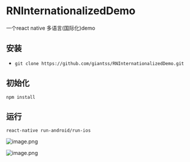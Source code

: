 # RNInternationalizedDemo
一个react native 多语言(国际化)demo
## 安装

 - `git clone https://github.com/giantss/RNInternationalizedDemo.git`
 
## 初始化
  `npm install`
  
## 运行
  `react-native run-android/run-ios`
  
 ![image.png](http://upload-images.jianshu.io/upload_images/5683553-79a2f1e3eb27e3df.png?imageMogr2/auto-orient/strip%7CimageView2/2/w/1240)

![image.png](http://upload-images.jianshu.io/upload_images/5683553-9edd85731af59d47.png?imageMogr2/auto-orient/strip%7CimageView2/2/w/1240)

